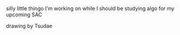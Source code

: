 silly little thingo I'm working on while I should be studying algo for my upcoming SAC

drawing by Tsudae